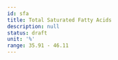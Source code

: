 ```yaml
---
id: sfa
title: Total Saturated Fatty Acids
description: null
status: draft
unit: '%'
range: 35.91 - 46.11
---
```


